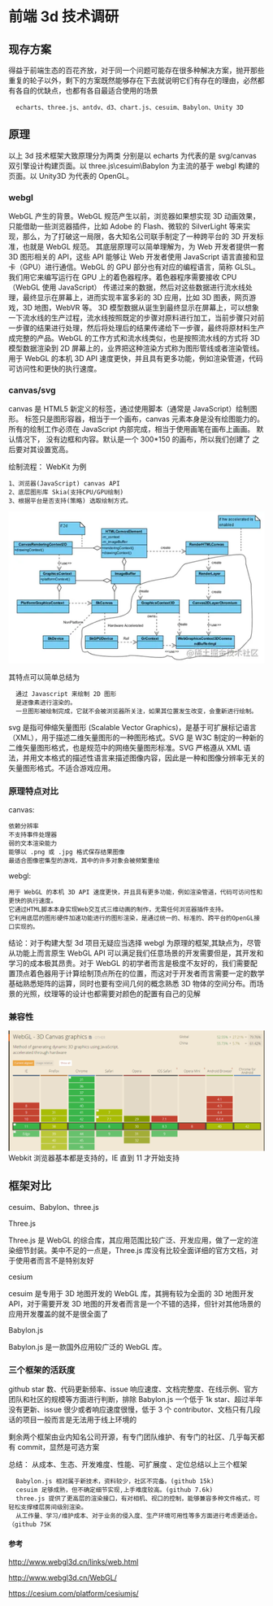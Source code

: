 # 前端 3d 技术调研

## 现存方案

得益于前端生态的百花齐放，对于同一个问题可能存在很多种解决方案，抛开那些重复的轮子以外，剩下的方案既然能够存在下去就说明它们有存在的理由，必然都有各自的优缺点，也都有各自最适合使用的场景

      echarts、three.js、antdv、d3、chart.js、cesuim、Babylon、Unity 3D

## 原理

以上 3d 技术框架大致原理分为两类 分别是以 echarts 为代表的是 svg/canvas 双引擎设计构建页面。以 three.js\cesuim\Babylon 为主流的基于 webgl 构建的页面。以 Unity3D 为代表的 OpenGL。

### webgl

WebGL 产生的背景。WebGL 规范产生以前，浏览器如果想实现 3D 动画效果，只能借助一些浏览器插件，比如 Adobe 的 Flash、微软的 SilverLight 等来实现，那么，为了打破这一局限，各大知名公司联手制定了一种跨平台的 3D 开发标准，也就是 WebGL 规范。
其底层原理可以简单理解为，为 Web 开发者提供一套 3D 图形相关的 API，这些 API 能够让 Web 开发者使用 JavaScript 语言直接和显卡（GPU）进行通信。WebGL 的 GPU 部分也有对应的编程语言，简称 GLSL。我们用它来编写运行在 GPU 上的着色器程序。着色器程序需要接收 CPU（WebGL 使用 JavaScript） 传递过来的数据，然后对这些数据进行流水线处理，最终显示在屏幕上，进而实现丰富多彩的 3D 应用，比如 3D 图表，网页游戏，3D 地图，WebVR 等。
3D 模型数据从诞生到最终显示在屏幕上，可以想象一下流水线的生产过程，流水线按照既定的步骤对原料进行加工，当前步骤只对前一步骤的结果进行处理，然后将处理后的结果传递给下一步骤，最终将原材料生产成完整的产品。WebGL 的工作方式和流水线类似，也是按照流水线的方式将 3D 模型数据渲染到 2D 屏幕上的，业界把这种渲染方式称为图形管线或者渲染管线。
用于 WebGL 的本机 3D API 速度更快，并且具有更多功能，例如渲染管道，代码可访问性和更快的执行速度。

### canvas/svg

canvas 是 HTML5 新定义的标签，通过使用脚本（通常是 JavaScript）绘制图形。<canvas> 标签只是图形容器，相当于一个画布，canvas 元素本身是没有绘图能力的。所有的绘制工作必须在 JavaScript 内部完成，相当于使用画笔在画布上画画。
默认情况下，<canvas> 没有边框和内容。默认是一个 300\*150 的画布，所以我们创建了 <canvas> 之后要对其设置宽高。

绘制流程：
WebKit 为例

    1、浏览器(JavaScript) canvas API
    2、底层图形库 Skia(支持CPU/GPU绘制)
    3、根据平台是否支持(策略) 选取绘制方式。

![canvas](_media/aaf913d9c443475ca42ff1f34986ac84_tplv-k3u1fbpfcp-watermark.png)

其特点可以简单总结为

      通过 Javascript 来绘制 2D 图形
      是逐像素进行渲染的。
      一旦图形被绘制完成，它就不会被浏览器所关注，如果其位置发生改变，会重新进行绘制。

svg 是指可伸缩矢量图形 (Scalable Vector Graphics)，是基于可扩展标记语言（XML），用于描述二维矢量图形的一种图形格式。SVG 是 W3C 制定的一种新的二维矢量图形格式，也是规范中的网络矢量图形标准。SVG 严格遵从 XML 语法，并用文本格式的描述性语言来描述图像内容，因此是一种和图像分辨率无关的矢量图形格式。不适合游戏应用。

### 原理特点对比

canvas:

    依赖分辨率
    不支持事件处理器
    弱的文本渲染能力
    能够以 .png 或 .jpg 格式保存结果图像
    最适合图像密集型的游戏，其中的许多对象会被频繁重绘

webgl:

    用于 WebGL 的本机 3D API 速度更快，并且具有更多功能，例如渲染管道，代码可访问性和更快的执行速度。
    它通过HTML脚本本身实现Web交互式三维动画的制作，无需任何浏览器插件支持。
    它利用底层的图形硬件加速功能进行的图形渲染，是通过统一的、标准的、跨平台的OpenGL接口实现的。

结论：对于构建大型 3d 项目无疑应当选择 webgl 为原理的框架,其缺点为，尽管从功能上而言原生 WebGL API 可以满足我们任意场景的开发需要但是，其开发和学习的成本极其昂贵。对于 WebGL 的初学者而言是极度不友好的，我们需要配置顶点着色器用于计算绘制顶点所在的位置，而这对于开发者而言需要一定的数学基础熟悉矩阵的运算，同时也要有空间几何的概念熟悉 3D 物体的空间分布。而场景的光照，纹理等的设计也都需要对颜色的配置有自己的见解

### 兼容性

![canIusewebgl](_media/canIusewebgl.png)
Webkit 浏览器基本都是支持的，IE 直到 11 才开始支持

## 框架对比

cesuim、Babylon、three.js

Three.js

Three.js 是 WebGL 的综合库，其应用范围比较广泛、开发应用，做了一定的渲染细节封装。美中不足的一点是，Three.js 库没有比较全面详细的官方文档，对于使用者而言不是特别友好

cesium

cesuim 是专用于 3D 地图开发的 WebGL 库，其拥有较为全面的 3D 地图开发 API，对于需要开发 3D 地图的开发者而言是一个不错的选择，但针对其他场景的应用开发覆盖的就不是很全面了

Babylon.js

Babylon.js 是一款国外应用较广泛的 WebGL 库。

### 三个框架的活跃度

github star 数、代码更新频率、issue 响应速度、文档完整度、在线示例、官方团队和社区的规模等方面进行判断，排除 Babylon.js 一个低于 1k star、超过半年没有更新、issue 很少或者响应速度很慢，低于 3 个 contributor、文档只有几段话的项目一般而言是无法用于线上环境的

剩余两个框架由业内知名公司开源，有专门团队维护、有专门的社区、几乎每天都有 commit，显然是可选方案

总结：
从成本、生态、开发难度、性能、可扩展度 、定位总结以上三个框架

      Babylon.js 相对属于新技术，资料较少，社区不完备。(github 15k)
      cesuim 足够成熟，但不确定细节实现,上手难度较高。(github 7.6k)
      three.js 提供了更高层的渲染接口，有对相机、视口的控制，能够兼容多种文件格式，可轻松支撑楼层房间级别渲染。
      从工作量、学习/维护成本、对于业务的侵入度、生产环境可用性等多方面进行考虑更适合。（github 75K

#### 参考

http://www.webgl3d.cn/links/web.html

http://www.webgl3d.cn/WebGL/

https://cesium.com/platform/cesiumjs/
